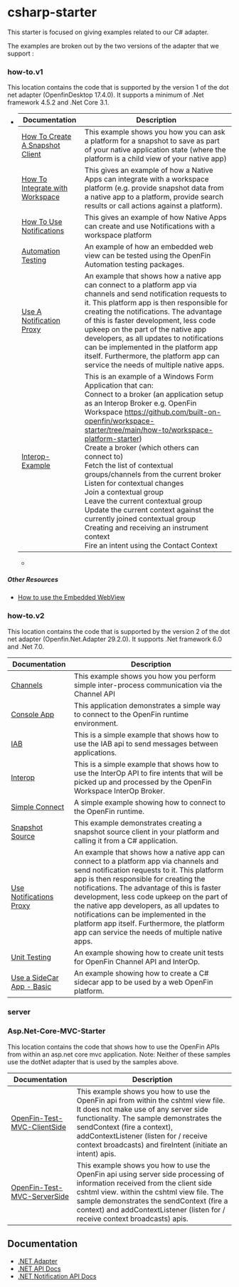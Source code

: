 # csharp-starter
This starter is focused on giving examples related to our C# adapter.

The examples are broken out by the two versions of the adapter that we support :

### how-to.v1 

This location contains the code that is supported by the version 1 of the dot net adapter (OpenfinDesktop 17.4.0). It supports a minimum of .Net framework 4.5.2 and .Net Core 3.1.

- | Documentation                                                | Description                                                  |
  | ------------------------------------------------------------ | ------------------------------------------------------------ |
  | [How To Create A Snapshot Client](./how-to.v1/create-a-snapshot-source-client) | This example shows you how you can ask a platform for a snapshot to save as part of your native application state (where the platform is a child view of your native app) |
  | [How To Integrate with Workspace](./how-to.v1/integrate-with-workspace) | This gives an example of how a Native Apps can integrate with a workspace platform (e.g. provide snapshot data from a native app to a platform, provide search results or call actions against a platform). |
  | [How To Use Notifications](./how-to.v1/use-notifications)    | This gives an example of how Native Apps can create and use Notifications with a workspace platform |
  | [Automation Testing](./how-to.v1/automation-testing)         | An example of how an embedded web view can be tested using the OpenFin Automation testing packages. |
  | [Use A Notification Proxy](./how-to.v1/use-notifications-proxy) | An example that shows how a native app can connect to a platform app via channels and send notification requests to it. This platform app is then responsible for creating the notifications. The advantage of this is faster development, less code upkeep on the part of the native app developers, as all updates to notifications can be implemented in the platform app itself. Furthermore, the platform app can service the needs of multiple native apps. |
  | [Interop-Example](./how-to.v1/interop-example)               | This is an example of a Windows Form Application that can:  <br />Connect to a broker (an application setup as an Interop Broker e.g. OpenFin Workspace https://github.com/built-on-openfin/workspace-starter/tree/main/how-to/workspace-platform-starter)<br /> Create a broker (which others can connect to)   <br />Fetch the list of contextual groups/channels from the current broker   <br />Listen for contextual changes <br /> Join a contextual group   <br />Leave the current contextual group   <br />Update the current context against the currently joined contextual group   <br />Creating and receiving an instrument context  <br />Fire an intent using the Contact Context |
  - 


##### Other Resources

- [How to use the Embedded WebView](https://github.com/openfin/embedding-wpf-demo)



### how-to.v2

This location contains the code that is supported by the version 2 of the dot net adapter (Openfin.Net.Adapter 29.2.0). It supports .Net framework 6.0 and .Net 7.0.

| Documentation                                                | Description                                                  |
| ------------------------------------------------------------ | ------------------------------------------------------------ |
| [Channels](./how-to.v2/use-channels-api)             | This example shows you how you perform simple inter-process communication via the Channel API |
| [Console App](./how-to.v2/simple-console-app)                | This application demonstrates a simple way to connect to the OpenFin runtime environment. |
| [IAB](./how-to.v2/use-inter-application-bus)                 | This is a simple example that shows how to use the IAB api to send messages between applications. |
| [Interop](./how-to.v2/fire-intents)                          | This is a simple example that shows how to use the InterOp API to fire intents that will be picked up and processed by the OpenFin Workspace InterOp Broker. |
| [Simple Connect](./how-to.v2/simple-console-app)             | A simple example showing how to connect to the OpenFin runtime. |
| [Snapshot Source](./how-to.v2/save-load-snapshots)           | This example demonstrates creating a snapshot source client in your platform and calling it from a C# application. |
| [Use Notifications Proxy](./how-to.v2/use-notifications-proxy) | An example that shows how a native app can connect to a platform app via channels and send notification requests to it. This platform app is then responsible for creating the notifications. The advantage of this is faster development, less code upkeep on the part of the native app developers, as all updates to notifications can be implemented in the platform app itself. Furthermore, the platform app can service the needs of multiple native apps. |
| [Unit Testing](./how-to.v2/unit-test-example)                | An example showing how to create unit tests for OpenFin Channel API and InterOp. |
| [Use a SideCar App - Basic](./how-to.v2/use-a-sidecar-app-basic)                | An example showing how to create a C# sidecar app to be used by a web OpenFin platform. |



### server

### Asp.Net-Core-MVC-Starter

This location contains the code that shows how to use the OpenFin APIs from within an asp.net core mvc application. Note: Neither of these samples use the dotNet adapter that is used by the samples above.

| Documentation                                                | Description                                                  |
| ------------------------------------------------------------ | ------------------------------------------------------------ |
| [OpenFin-Test-MVC-ClientSide](./Asp.Net-Core-MVC-Starter/OpenFin-Test-MVC-ClientSide) | This example shows you how to use the OpenFin api from within the cshtml view file. It does not make use of any server side functionality. The sample demonstrates the sendContext (fire a context), addContextListener (listen for / receive context broadcasts) and fireIntent (initiate an intent) apis. |
| [OpenFin-Test-MVC-ServerSide](./Asp.Net-Core-MVC-Starter/OpenFin-Test-MVC-ServerSide) | This example shows you how to use the OpenFin api using server side processing of information received from the client side cshtml view. within the cshtml view file. The sample demonstrates the sendContext (fire a context) and addContextListener (listen for / receive context broadcasts)  apis. |





## Documentation

- [.NET Adapter](https://developers.openfin.co/of-docs/docs/net-api)
- [.NET API Docs](https://developer.openfin.co/docs/csharp/latest/OpenfinDesktop/html/F7F260CA.htm)
- [.NET Notification API Docs](https://developer.openfin.co/docs/services/dotnet-notifications/latest/html/42B77E13.htm)
